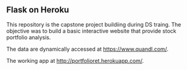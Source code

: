 ## Flask on Heroku

This repository is the capstone project buildiing during DS traing. 
The objective was to build a basic interactive website that provide stock portfolio analysis.

The data are dynamically accessed at https://www.quandl.com/.

The working app at http://portfolioret.herokuapp.com/.

